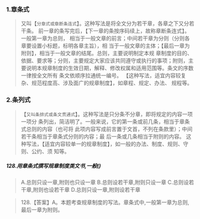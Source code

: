 ### 1.章条式
>   又叫【`分章式或章断条连式`】。这种写法是将全文分为若干章，各章之下又分若干条。
    前一章的条写完后，【下一章的条按序码续上，故称章断条连式】。一般第一章为总则，
    相当于一般文章的前言；中间若干章为分则（分则各章要设置小标题，标明各章主旨），相
    当于一般文章的主体；【最后一章为附则】，相当于一般文章的结尾。总则，主要说明制定本规
    章制度的目的、依据、要求等；分则，主要规定大家应该共同遵守或执行的事项；附则，主
    要说明本规章制度的生效日期，解释、修改权属和适用范围等。条文的序数一律按全文所有
    条文依顺序拉通统一编号。
    【这种写法，适宜内容较复杂、规范程度高、涉及面广的规章制度】，如章程、规定、办法、
    规程等。
        
### 2.条列式
>   【`又叫条排式或条文贯通式`】。这种写法是只分条不分章，即将规定的内容一项一项分
    条列出，简洁明了。一般来说，它的第一条或前几条，相当于章条式总则的内容（也可将
    此项内容写成前言置于文首，不列在条款里）；中间若干条相当于章条式分则的内容；最
    后一条或几条相当于附则的内容。
    这种写法，【适宜内容较单一的规章制度】，如一般的办法、制度、规则、守则、公约、须
    知等。

##### 128.用章条式撰写规章制度类文书,一般()
>   A.总则只设一章,附则也只设一章
>   B.总则设若干章,附则只设一章
>   C.总则设若干章,附则也设若干章
>   D.总则只设一章,附则设若干章

>   128.【答案】A。本题考查规章制度的写法。章条式中,一般第一章为总则,最后一章为附则。
